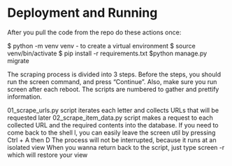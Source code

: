 # Deployment and Running


After you pull the code from the repo do these actions once:

$ python -m venv venv - to create a virtual environment
$ source venv/bin/activate
$ pip install -r requirements.txt
$python manage.py migrate

The scraping process is divided into 3 steps. Before the steps, you should run the screen command, and press “Continue”. Also, make sure you run screen after each reboot.
The scripts are numbered to gather and prettify information.

01_scrape_urls.py script iterates each letter and collects URLs that will be requested later
02_scrape_item_data.py script makes a request to each collected URL and the required contents into the database.
If you need to come back to the shell
l, you can easily leave the screen util by pressing Ctrl + A then D
The process will not be interrupted, because it runs at an isolated view
When you wanna return back to the script, just type screen -r which will restore your view
